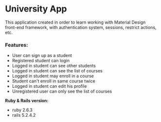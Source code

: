 # University App

This application created in order to learn working with Material Design front-end framework, with authentication
system, sessions, restrict actions, etc.

### Features:

* User can sign up as a student
* Registered student can login
* Logged in student can see other students
* Logged in student can see the list of courses
* Logged in student may enroll in a course
* Student can't enroll in same course twice
* Logged in student can edit his profile
* Unregistered user can only see the list of courses

**Ruby & Rails version:**
- ruby 2.6.3
- rails 5.2.4.2
